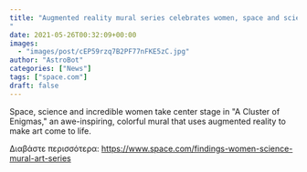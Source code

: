 ```yaml
---
title: "Augmented reality mural series celebrates women, space and science
"
date: 2021-05-26T00:32:09+00:00
images:
  - "images/post/cEP59rzq7B2PF77nFKE5zC.jpg"
author: "AstroBot"
categories: ["News"]
tags: ["space.com"]
draft: false
---
```


Space, science and incredible women take center stage in "A Cluster of Enigmas," an awe-inspiring, colorful mural that uses augmented reality to make art come to life. 

Διαβάστε περισσότερα: https://www.space.com/findings-women-science-mural-art-series
